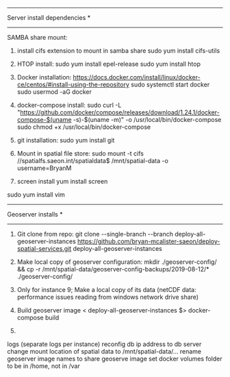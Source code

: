 *****************************
Server install dependencies *
*****************************
SAMBA share mount:
1) install cifs extension to mount in samba share
sudo yum install cifs-utils

2) HTOP install:
sudo yum install epel-release
sudo yum install htop


3) Docker installation:
https://docs.docker.com/install/linux/docker-ce/centos/#install-using-the-repository
sudo systemctl start docker
sudo usermod -aG docker <username>

4) docker-compose install:
sudo curl -L "https://github.com/docker/compose/releases/download/1.24.1/docker-compose-$(uname -s)-$(uname -m)" -o /usr/local/bin/docker-compose
sudo chmod +x /usr/local/bin/docker-compose

5) git installation:
sudo yum install git

6) Mount in spatial file store:
sudo mount -t cifs //spatialfs.saeon.int/spatialdata$ /mnt/spatial-data -o username=BryanM

8) screen install
yum install screen

sudo yum install vim

**********************
Geoserver installs   *
**********************
1) Git clone from repo:
git clone  --single-branch --branch deploy-all-geoserver-instances https://github.com/bryan-mcalister-saeon/deploy-spatial-services.git deploy-all-geoserver-instances

2) Make local copy of geoserver configuration:
mkdir ./geoserver-config/ && cp -r /mnt/spatial-data/geoserver-config-backups/2019-08-12/* ./geoserver-config/

3) Only for instance 9; Make a local copy of its data (netCDF data: performance issues reading from windows network drive share)

4) Build geoserver image
< deploy-all-geoserver-instances $> docker-compose build

5) 


logs (separate logs per instance)
reconfig db ip address to db server
change mount location of spatial data to /mnt/spatial-data/...
rename geoserver image names to share geoserve image
set docker volumes folder to be in /home, not in /var












